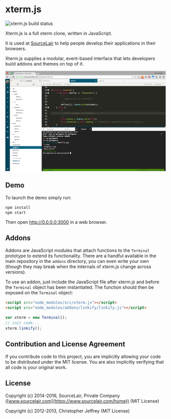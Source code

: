 # xterm.js

![xterm.js build status](https://api.travis-ci.org/sourcelair/xterm.js.svg)

Xterm.js is a full xterm clone, written in JavaScript.

It is used at [SourceLair](https://www.sourcelair.com/home) to help people develop their applications in their browsers.

Xterm.js supplies a modular, event-based interface that lets developers build addons and themes on top of it.

![xterm.js screenshot](xtermjs.png)

## Demo

To launch the demo simply run:

```
npm install
npm start
```

Then open http://0.0.0.0:3000 in a web browser.

## Addons

Addons are JavaScript modules that attach functions to the `Terminal` prototype to extend its functionality. There are a handful available in the main repository in the `addons` directory, you can even write your own (though they may break when the internals of xterm.js change across versions).

To use an addon, just include the JavaScript file after xterm.js and before the `Terminal` object has been instantiated. The function should then be exposed on the `Terminal` object:

```html
<script src="node_modules/src/xterm.js"></script>
<script src="node_modules/addons/linkify/linkify.js"></script>
```

```js
var xterm = new Terminal();
// init code...
xterm.linkify();
```

## Contribution and License Agreement

If you contribute code to this project, you are implicitly allowing your code to be distributed under the MIT license. You are also implicitly verifying that all code is your original work.

## License

Copyright (c) 2014-2016, SourceLair, Private Company ([www.sourcelair.com](https://www.sourcelair.com/home)) (MIT License)

Copyright (c) 2012-2013, Christopher Jeffrey (MIT License)
